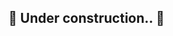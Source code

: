 <!--  TODO Write about basic commands of Linux and shell -->

<!--  TODO write about Nano editor and his commands -->


<!-- TODO Write about vim editor and his commands -->




## 🚧 Under construction.. 🚧